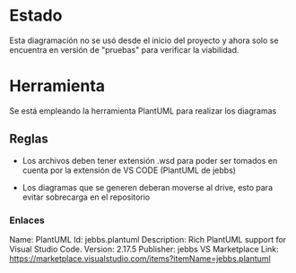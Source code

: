# Estado
Esta diagramación no se usó desde el inicio del proyecto y ahora solo se encuentra en versión de "pruebas" para verificar la viabilidad.

# Herramienta
Se está empleando la herramienta PlantUML para realizar los diagramas

## Reglas
- Los archivos deben tener extensión .wsd para poder ser tomados en cuenta por la extensión de VS CODE (PlantUML de jebbs)

- Los diagramas que se generen deberan moverse al drive, esto para evitar sobrecarga en el repositorio

### Enlaces
Name: PlantUML
Id: jebbs.plantuml
Description: Rich PlantUML support for Visual Studio Code.
Version: 2.17.5
Publisher: jebbs
VS Marketplace Link: https://marketplace.visualstudio.com/items?itemName=jebbs.plantuml